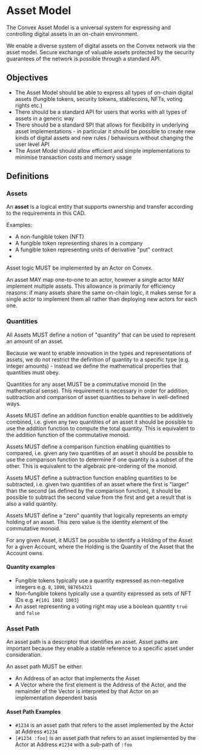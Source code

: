 # Asset Model

The Convex Asset Model is a universal system for expressing and controlling digital assets in an on-chain environment.

We enable a diverse system of digital assets on the Convex network via the asset model. Secure exchange of valuable assets protected by the security guarantees of the network is possible through a standard API.

## Objectives

- The Asset Model should be able to express all types of on-chain digital assets (fungible tokens, security tokwns, stablecoins, NFTs, voting rights etc.)
- There should be a standard API for users that works with all types of assets in a generic way
- There should be a standard SPI that allows for flexibility in underlying asset implementations - in particular it should be possible to create new kinds of digital assets and new rules / behaviours without changing the user level API
- The Asset Model should allow efficient and simple implementations to minimise transaction costs and memory usage

## Definitions

### Assets

An **asset** is a logical entity that supports ownership and transfer according to the requirements in this CAD.

Examples:
- A non-fungible token (NFT)
- A fungible token representing shares in a company
- A fungible token representing units of derivative "put" contract
- 
Asset logic MUST be implemented by an Actor on Convex.

An asset MAY map one-to-one to an actor, however a single actor MAY implement multiple assets. This allowance is primarily for efficiency reasons: if many assets share the same on-chain logic, it makes sense for a single actor to implement them all rather than deploying new actors for each one.


### Quantities

All Assets MUST define a notion of "quantity" that can be used to represent an amount of an asset. 

Because we want to enable innovation in the types and representations of assets, we do not restrict the definition of quantity to a specific type (e.g. integer amounts) - instead we define the mathematical properties that quantities must obey.

Quantities for any asset MUST be a commutative monoid (in the mathematical sense). This requirement is necessary in order for addition, subtraction and comparison of asset quantities to behave in well-defined ways.

Assets MUST define an addition function enable quantities to be additively combined, i.e. given any two quantities of an asset it should be possible to use the addition function to compute the total quantity. This is equivalent to the addition function of the commutative monoid.

Assets MUST define a comparison function enabling quantities to compared, i.e. given any two quantities of an asset it should be possible to use the comparison function to determine if one quantity is a subset of the other. This is equivalent to the algebraic pre-ordering of the monoid.

Assets MUST define a subtraction function enabling quantities to be subtracted, i.e. given two quantities of an asset where the first is "larger" than the second (as defined by the comparison function), it should be possible to subtract the second value from the first and get a result that is also a valid quantity.

Assets MUST define a "zero" quantity that logically represents an empty holding of an asset. This zero value is the identity element of the commutative monoid.

For any given Asset, it MUST be possible to identify a Holding of the Asset for a given Account, where the Holding is the Quantity of the Asset that the Account owns.

#### Quantity examples

- Fungible tokens typically use a quantity expressed as non-negative integers e.g. `0`, `1000`, `987654321`
- Non-fungible tokens typically use a quantity expressed as sets of NFT IDs e.g. `#{101 1002 1003}`
- An asset representing a voting right may use a boolean quantity `true` and `false`

### Asset Path

An asset path is a descriptor that identifies an asset. Asset paths are important because they enable a stable reference to a specific asset under consideration.

An asset path MUST be either:

- An Address of an actor that implements the Asset
- A Vector where the first element is the Address of the Actor, and the remainder of the Vector is interpreted by that Actor on an implementation dependent basis 


#### Asset Path Examples

- `#1234` is an asset path that refers to the asset implemented by the Actor at Address `#1234`
- `[#1234 :foo]` is an asset path that refers to an asset implemented by the Actor at Address `#1234` with a sub-path of `:foo`




